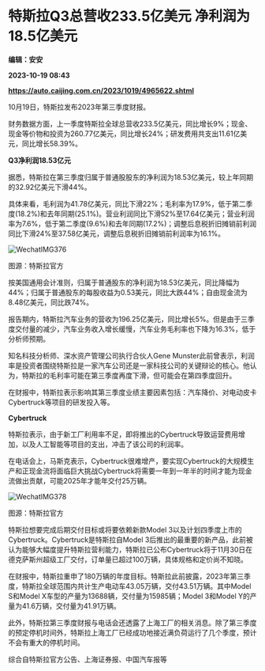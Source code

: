 # 特斯拉Q3总营收233.5亿美元 净利润为18.5亿美元
**编辑：安安**

**2023-10-19 08:43**

**https://auto.caijing.com.cn/2023/1019/4965622.shtml**

10月19日，特斯拉发布2023年第三季度财报。

财务数据方面，上一季度特斯拉全球总营收233.5亿美元，同比增长9%；现金、现金等价物和投资为260.77亿美元，同比增长24%；研发费用共支出11.61亿美元，同比增长58.39%。

**Q3净利润18.53亿元**

据悉，特斯拉在第三季度归属于普通股股东的净利润为18.53亿美元，较上年同期的32.92亿美元下滑44%。

具体来看，毛利润为41.78亿美元，同比下滑22%；毛利率为17.9%，低于第二季度(18.2%)和去年同期(25.1%)。营业利润同比下滑52%至17.64亿美元；营业利润率为7.6%，低于第二季度(9.6%)和去年同期(17.2%)；调整后息税折旧摊销前利润同比下滑24%至37.58亿美元，调整后息税折旧摊销前利润率为16.1%。

![WechatIMG376](https://tx2.cdn.caijing.com.cn/2023/1019/1697703890525.jpeg)

图源：特斯拉官方

按美国通用会计准则，归属于普通股东的净利润为18.53亿美元，同比降幅为44%；归属于普通股东的每股收益为0.53美元，同比大跌44%；自由现金流为8.48亿美元，同比跌74%。

报告期内，特斯拉汽车业务的营收为196.25亿美元，同比增长5%。但是由于三季度交付量的减少，汽车业务收入增长缓慢，汽车业务毛利率也下降为16.3%，低于分析师预期。

知名科技分析师、深水资产管理公司执行合伙人Gene Munster此前曾表示，利润率是投资者围绕特斯拉是一家汽车公司还是一家科技公司的关键辩论的核心。他认为，特斯拉的毛利率可能在第三季度再度下滑，但可能会在第四季度回升。

在财报中，特斯拉表示影响其第三季度业绩主要因素包括：汽车降价、对电动皮卡Cybertruck等项目的研发投入等。

**Cybertruck**

特斯拉表示，由于新工厂利用率不足，即将推出的Cybertruck导致运营费用增加，以及人工智能等项目的支出，冲击了该公司的利润率。

在电话会上，马斯克表示，Cybertruck很难增产，要实现Cybertruck的大规模生产和正现金流将面临巨大挑战Cybertruck将需要一年到一年半的时间才能为现金流做出贡献，可能2025年才能年交付25万辆。

![WechatIMG378](https://img2.caijing.com.cn/2023/1019/1697703911865.jpeg)

图源：特斯拉官方

特斯拉想要完成后期交付目标或将要依赖新款Model 3以及计划四季度上市的Cybertruck。Cybertruck是特斯拉自Model 3后推出的最重要的新产品，此前被认为能够大幅度提升特斯拉营利能力，特斯拉已公布Cybertruck将于11月30日在德克萨斯州超级工厂交付，订单量已超过100万辆，具体规格和定价尚不知晓。

在财报中，特斯拉重申了180万辆的年度目标。特斯拉此前披露，2023年第三季度，特斯拉全球范围内共计生产电动车43.05万辆，交付43.51万辆。其中Model S和Model X车型的产量为13688辆，交付量为15985辆；Model 3和Model Y的产量为41.6万辆，交付量为41.91万辆。

此外，特斯拉第三季度财报与电话会还透露了上海工厂的相关消息。除了第三季度的预定停机时间外，特斯拉上海工厂已经成功地接近满负荷运行了几个季度，预计不会有重大的停机时间。

综合自特斯拉官方公告、上海证券报、中国汽车报等